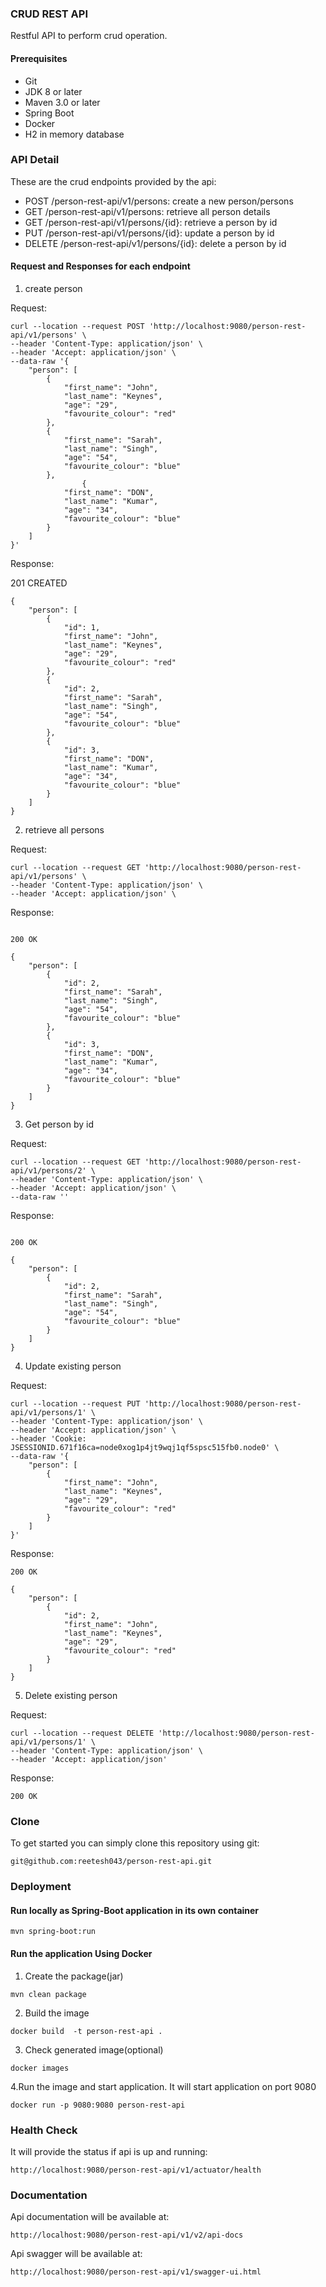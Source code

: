 ### CRUD REST API
Restful API to perform crud operation.

#### Prerequisites

* Git
* JDK 8 or later
* Maven 3.0 or later
* Spring Boot
* Docker
* H2 in memory database

### API Detail

These are the crud endpoints provided by the api:

* POST /person-rest-api/v1/persons: create a new person/persons
* GET /person-rest-api/v1/persons: retrieve all person details
* GET /person-rest-api/v1/persons/{id}: retrieve a person by id
* PUT /person-rest-api/v1/persons/{id}: update a person by id
* DELETE /person-rest-api/v1/persons/{id}: delete a person by id

#### Request and Responses for each endpoint
1. create person

Request:
```
curl --location --request POST 'http://localhost:9080/person-rest-api/v1/persons' \
--header 'Content-Type: application/json' \
--header 'Accept: application/json' \
--data-raw '{
    "person": [
        {
            "first_name": "John",
            "last_name": "Keynes",
            "age": "29",
            "favourite_colour": "red"
        },
        {
            "first_name": "Sarah",
            "last_name": "Singh",
            "age": "54",
            "favourite_colour": "blue"
        },
                {
            "first_name": "DON",
            "last_name": "Kumar",
            "age": "34",
            "favourite_colour": "blue"
        }
    ]
}'
```

Response: 

201 CREATED

```
{
    "person": [
        {
            "id": 1,
            "first_name": "John",
            "last_name": "Keynes",
            "age": "29",
            "favourite_colour": "red"
        },
        {
            "id": 2,
            "first_name": "Sarah",
            "last_name": "Singh",
            "age": "54",
            "favourite_colour": "blue"
        },
        {
            "id": 3,
            "first_name": "DON",
            "last_name": "Kumar",
            "age": "34",
            "favourite_colour": "blue"
        }
    ]
}
```

2. retrieve all persons

Request:

```
curl --location --request GET 'http://localhost:9080/person-rest-api/v1/persons' \
--header 'Content-Type: application/json' \
--header 'Accept: application/json' \
```

Response:
```

200 OK

{
    "person": [
        {
            "id": 2,
            "first_name": "Sarah",
            "last_name": "Singh",
            "age": "54",
            "favourite_colour": "blue"
        },
        {
            "id": 3,
            "first_name": "DON",
            "last_name": "Kumar",
            "age": "34",
            "favourite_colour": "blue"
        }
    ]
}
```

3. Get person by id

Request:
```
curl --location --request GET 'http://localhost:9080/person-rest-api/v1/persons/2' \
--header 'Content-Type: application/json' \
--header 'Accept: application/json' \
--data-raw ''
```

Response:
```

200 OK

{
    "person": [
        {
            "id": 2,
            "first_name": "Sarah",
            "last_name": "Singh",
            "age": "54",
            "favourite_colour": "blue"
        }
    ]
}
```

4. Update existing person

Request:
```
curl --location --request PUT 'http://localhost:9080/person-rest-api/v1/persons/1' \
--header 'Content-Type: application/json' \
--header 'Accept: application/json' \
--header 'Cookie: JSESSIONID.671f16ca=node0xog1p4jt9wqj1qf5spsc515fb0.node0' \
--data-raw '{
    "person": [
        {
            "first_name": "John",
            "last_name": "Keynes",
            "age": "29",
            "favourite_colour": "red"
        }
    ]
}'
```

Response:
```
200 OK

{
    "person": [
        {
            "id": 2,
            "first_name": "John",
            "last_name": "Keynes",
            "age": "29",
            "favourite_colour": "red"
        }
    ]
}
```

5. Delete existing person

Request:
```
curl --location --request DELETE 'http://localhost:9080/person-rest-api/v1/persons/1' \
--header 'Content-Type: application/json' \
--header 'Accept: application/json'
```

Response:
```
200 OK
```
### Clone
To get started you can simply clone this repository using git:

```
git@github.com:reetesh043/person-rest-api.git

```



### Deployment

#### Run locally as Spring-Boot application in its own container

```
mvn spring-boot:run
```

#### Run the application Using Docker

1. Create the package(jar)

```
mvn clean package
```

2. Build the image

```
docker build  -t person-rest-api .
```

3. Check generated image(optional)

```
docker images
```

4.Run the image and start application. It will start application on port 9080

```
docker run -p 9080:9080 person-rest-api 
```

### Health Check

It will provide the status if api is up and running:

```
http://localhost:9080/person-rest-api/v1/actuator/health
```
### Documentation

Api documentation will be available at:

```
http://localhost:9080/person-rest-api/v1/v2/api-docs
```

Api swagger will be  available at:

```
http://localhost:9080/person-rest-api/v1/swagger-ui.html
```
